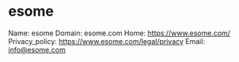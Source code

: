
# esome

Name: esome
Domain: esome.com
Home: https://www.esome.com/
Privacy_policy: https://www.esome.com/legal/privacy
Email: info@esome.com
